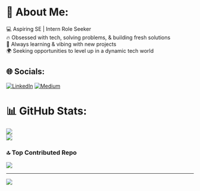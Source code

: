 # 💫 About Me:
💻 Aspiring SE | Intern Role Seeker  <br>🔥 Obsessed with tech, solving problems, & building fresh solutions  <br>🤖 Always learning & vibing with new projects  <br>🌍 Seeking opportunities to level up in a dynamic tech world 


## 🌐 Socials:
[![LinkedIn](https://img.shields.io/badge/LinkedIn-%230077B5.svg?logo=linkedin&logoColor=white)](https://linkedin.com/in/https://www.linkedin.com/in/chamathka-nethmini-wije/) [![Medium](https://img.shields.io/badge/Medium-12100E?logo=medium&logoColor=white)](https://medium.com/@https://medium.com/@chamathkanwijesinghe) 
# 📊 GitHub Stats:
![](https://github-readme-streak-stats.herokuapp.com/?user=chamaneth&theme=dark&hide_border=false)<br/>
![](https://github-readme-stats.vercel.app/api/top-langs/?username=chamaneth&theme=dark&hide_border=false&include_all_commits=true&count_private=true&layout=compact)

### 🔝 Top Contributed Repo
![](https://github-contributor-stats.vercel.app/api?username=chamaneth&limit=5&theme=dark&combine_all_yearly_contributions=true)

---
[![](https://visitcount.itsvg.in/api?id=chamaneth&icon=0&color=0)](https://visitcount.itsvg.in)

<!-- Proudly created with GPRM ( https://gprm.itsvg.in ) --> 

